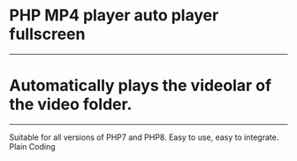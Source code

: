 # PHP MP4 player auto player fullscreen
--------------------------------------------
# Automatically plays the videolar of the video folder.
--------------------------------------------
Suitable for all versions of PHP7 and PHP8.
Easy to use, easy to integrate. Plain Coding
